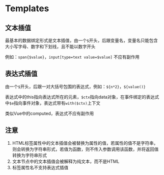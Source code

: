 # Templates

## 文本插值
最基本的数据绑定形式是文本插值，由一个`$`开头，后跟变量名，变量名只能包含大小写字母、数字和下划线，且不能以数字开头

例如：`span{$value}`，`input[type=text value=$value]`
不应有副作用

## 表达式插值
由一个`$`开头，后跟一对大括号包围的表达式，例如：`${n*2}`，`${value()}`

表达式中的this指向表达式所在的元素，`$ctx`指向data对象，在事件绑定的表达式中`$e`指向事件对象，表达式带有`with($ctx)`上下文

类似Vue中的computed，表达式不应有副作用

## 注意

1. HTML标签属性中的文本插值会被替换为属性的值，若属性的值不是字符串，则会转换为字符串形式，若值为函数，则不传入参数调用该函数，并将返回值转换为字符串形式
2. 文本节点中的文本插值会被解释为纯文本，而不是HTML
3. 标签属性名不支持表达式插值